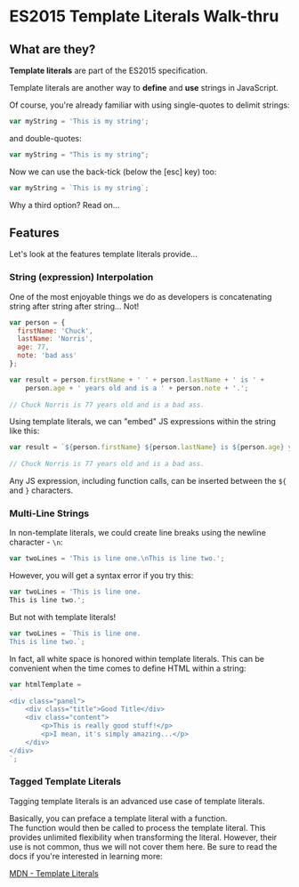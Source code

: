 # ES2015 Template Literals Walk-thru

## What are they?

**Template literals** are part of the ES2015 specification.

Template literals are another way to **define** and **use** strings in JavaScript.

Of course, you're already familiar with using single-quotes to delimit strings:

```js
var myString = 'This is my string';
```

and double-quotes:
 
```js
var myString = "This is my string";
```

Now we can use the back-tick (below the [esc] key) too:

```js
var myString = `This is my string`;
```

Why a third option?  Read on...

## Features

Let's look at the features template literals provide...

### String (expression) Interpolation

One of the most enjoyable things we do as developers is concatenating string after string after string... Not!

```js
var person = {
  firstName: 'Chuck',
  lastName: 'Norris',
  age: 77,
  note: 'bad ass'
};

var result = person.firstName + ' ' + person.lastName + ' is ' +
	person.age + ' years old and is a ' + person.note + '.';
	
// Chuck Norris is 77 years old and is a bad ass.
```

Using template literals, we can "embed" JS expressions within the string like this:

```js
var result = `${person.firstName} ${person.lastName} is ${person.age} years old and is a ${person.note}.`;
	
// Chuck Norris is 77 years old and is a bad ass.
```

Any JS expression, including function calls, can be inserted between the `${` and `}` characters.

### Multi-Line Strings

In non-template literals, we could create line breaks using the newline character - `\n`:

```js
var twoLines = 'This is line one.\nThis is line two.';
```

However, you will get a syntax error if you try this:

```js
var twoLines = 'This is line one.
This is line two.';
```

But not with template literals!

```js
var twoLines = `This is line one.
This is line two.`;
```

In fact, all white space is honored within template literals. This can be convenient when the time comes to define HTML within a string:

```js
var htmlTemplate =
`
<div class="panel">
	<div class="title">Good Title</div>
	<div class="content">
		<p>This is really good stuff!</p>
		<p>I mean, it's simply amazing...</p>
	</div>
</div>
`;
```

### Tagged Template Literals

Tagging template literals is an advanced use case of template literals.

Basically, you can preface a template literal with a function.  
The function would then be called to process the template literal. This provides unlimited flexibility when transforming the literal.
However, their use is not common, thus we will not cover them here.  Be sure to read the docs if you're interested in learning more:

[MDN - Template Literals](https://developer.mozilla.org/en-US/docs/Web/JavaScript/Reference/Template_literals)